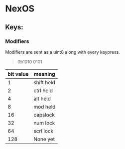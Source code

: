 # NexOS

## Keys:
### Modifiers

Modifiers are sent as a uint8 along with every keypress.

> 0b1010 0101

| bit value |  meaning   |
|-----------|------------|
|     1     | shift held |
|     2     | ctrl held  |
|     4     |  alt held  |
|     8     |  mod held  |
|    16     |  capslock  |
|    32     |  num lock  |
|    64     |  scrl lock |
|    128    |  None yet  |